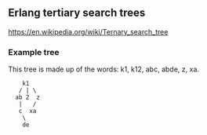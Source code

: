## Erlang tertiary search trees
https://en.wikipedia.org/wiki/Ternary_search_tree

### Example tree
This tree is made up of the words: k1, k12, abc, abde, z, xa.
```
    k1
   / | \
  ab 2  z
   |   /
   c  xa 
    \
    de
```

